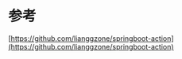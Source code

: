 # 参考

[https://github.com/lianggzone/springboot-action](https://github.com/lianggzone/springboot-action)

